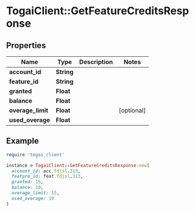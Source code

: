 # TogaiClient::GetFeatureCreditsResponse

## Properties

| Name | Type | Description | Notes |
| ---- | ---- | ----------- | ----- |
| **account_id** | **String** |  |  |
| **feature_id** | **String** |  |  |
| **granted** | **Float** |  |  |
| **balance** | **Float** |  |  |
| **overage_limit** | **Float** |  | [optional] |
| **used_overage** | **Float** |  |  |

## Example

```ruby
require 'togai_client'

instance = TogaiClient::GetFeatureCreditsResponse.new(
  account_id: acc.fdjsl.313,
  feature_id: feat.fdjsl.313,
  granted: 15,
  balance: 10,
  overage_limit: 15,
  used_overage: 10
)
```

